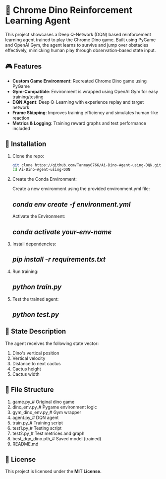 # 🦖 Chrome Dino Reinforcement Learning Agent

This project showcases a Deep Q-Network (DQN) based reinforcement learning agent trained to play the Chrome Dino game. Built using PyGame and OpenAI Gym, the agent learns to survive and jump over obstacles effectively, mimicking human play through observation-based state input.

## 🎮 Features

- **Custom Game Environment**: Recreated Chrome Dino game using PyGame
- **Gym-Compatible**: Environment is wrapped using OpenAI Gym for easy training/testing
- **DQN Agent**: Deep Q-Learning with experience replay and target network
- **Frame Skipping**: Improves training efficiency and simulates human-like reaction
- **Metrics & Logging**: Training reward graphs and test performance included

## 🚀 Installation

1. Clone the repo:
   ```bash
   git clone https://github.com/Tanmay0766/Ai-Dino-Agent-using-DQN.git
   cd Ai-Dino-Agent-using-DQN
   
2. Create the Conda Environment:
   
   Create a new environment using the provided environment.yml file:
   ## _conda env create -f environment.yml_
   
   Activate the Environment:
   ## _conda activate your-env-name_

3. Install dependencies:
   ## _pip install -r requirements.txt_

4. Run training:
   ## _python train.py_
   
5. Test the trained agent:
   ## _python test.py_
   
## 🧠 State Description
The agent receives the following state vector:

1. Dino's vertical position
2. Vertical velocity
3. Distance to next cactus
4. Cactus height
5. Cactus width

## 📂 File Structure
1. game.py_# Original dino game
2. dino_env.py_# Pygame environment logic
3. gym_dino_env.py_# Gym wrapper
4. agent.py_# DQN agent
5. train.py_# Training script
6. test1.py_# Testing script
7. test2.py_# Test metrices and graph
8. best_dqn_dino.pth_# Saved model (trained)
9. README.md

## 📜 License
This project is licensed under the **MIT License.**
